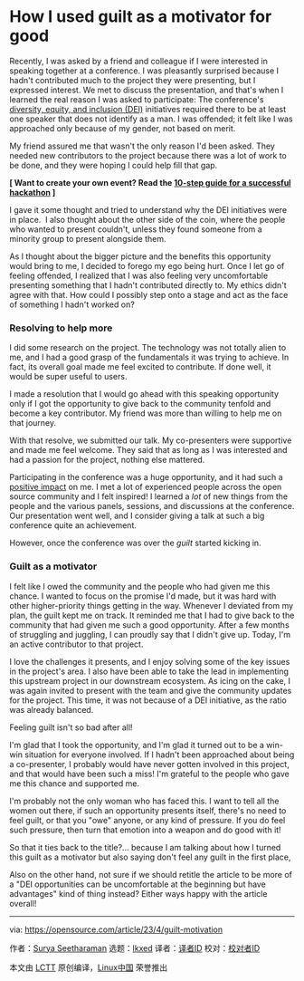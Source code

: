 [#]: subject: "How I used guilt as a motivator for good"
[#]: via: "https://opensource.com/article/23/4/guilt-motivation"
[#]: author: "Surya Seetharaman https://opensource.com/users/its-surya"
[#]: collector: "lkxed"
[#]: translator: " "
[#]: reviewer: " "
[#]: publisher: " "
[#]: url: " "

How I used guilt as a motivator for good
======

Recently, I was asked by a friend and colleague if I were interested in speaking together at a conference. I was pleasantly surprised because I hadn't contributed much to the project they were presenting, but I expressed interest. We met to discuss the presentation, and that's when I learned the real reason I was asked to participate: The conference's [diversity, equity, and inclusion (DEI)][1] initiatives required there to be at least one speaker that does not identify as a man. I was offended; it felt like I was approached only because of my gender, not based on merit.

My friend assured me that wasn't the only reason I'd been asked. They needed new contributors to the project because there was a lot of work to be done, and they were hoping I could help fill that gap.

**[ Want to create your own event? Read the [10-step guide for a successful hackathon][2] ]**

I gave it some thought and tried to understand why the DEI initiatives were in place.  I also thought about the other side of the coin, where the people who wanted to present couldn't, unless they found someone from a minority group to present alongside them.

As I thought about the bigger picture and the benefits this opportunity would bring to me, I decided to forego my ego being hurt. Once I let go of feeling offended, I realized that I was also feeling very uncomfortable presenting something that I hadn't contributed directly to. My ethics didn't agree with that. How could I possibly step onto a stage and act as the face of something I hadn't worked on?

### Resolving to help more

I did some research on the project. The technology was not totally alien to me, and I had a good grasp of the fundamentals it was trying to achieve. In fact, its overall goal made me feel excited to contribute. If done well, it would be super useful to users.

I made a resolution that I would go ahead with this speaking opportunity only if I got the opportunity to give back to the community tenfold and become a key contributor. My friend was more than willing to help me on that journey.

With that resolve, we submitted our talk. My co-presenters were supportive and made me feel welcome. They said that as long as I was interested and had a passion for the project, nothing else mattered.

Participating in the conference was a huge opportunity, and it had such a [positive impact][4] on me. I met a lot of experienced people across the open source community and I felt inspired! I learned a _lot_ of new things from the people and the various panels, sessions, and discussions at the conference. Our presentation went well, and I consider giving a talk at such a big conference quite an achievement.

However, once the conference was over the _guilt_ started kicking in.

### Guilt as a motivator

I felt like I owed the community and the people who had given me this chance. I wanted to focus on the promise I'd made, but it was hard with other higher-priority things getting in the way. Whenever I deviated from my plan, the guilt kept me on track. It reminded me that I had to give back to the community that had given me such a good opportunity. After a few months of struggling and juggling, I can proudly say that I didn't give up. Today, I'm an active contributor to that project.

I love the challenges it presents, and I enjoy solving some of the key issues in the project's area. I also have been able to take the lead in implementing this upstream project in our downstream ecosystem. As icing on the cake, I was again invited to present with the team and give the community updates for the project. This time, it was not because of a DEI initiative, as the ratio was already balanced.

Feeling guilt isn't so bad after all!

I'm glad that I took the opportunity, and I'm glad it turned out to be a win-win situation for everyone involved. If I hadn't been approached about being a co-presenter, I probably would have never gotten involved in this project, and that would have been such a miss! I'm grateful to the people who gave me this chance and supported me.

I'm probably not the only woman who has faced this. I want to tell all the women out there, if such an opportunity presents itself, there's no need to feel guilt, or that you "owe" anyone, or any kind of pressure. If you do feel such pressure, then turn that emotion into a weapon and do good with it!

So that it ties back to the title?... because I am talking about how I turned this guilt as a motivator but also saying don't feel any guilt in the first place,

Also on the other hand, not sure if we should retitle the article to be more of a "DEI opportunities can be uncomfortable at the beginning but have advantages" kind of thing instead? Either ways happy with the article overall!

--------------------------------------------------------------------------------

via: https://opensource.com/article/23/4/guilt-motivation

作者：[Surya Seetharaman][a]
选题：[lkxed][b]
译者：[译者ID](https://github.com/译者ID)
校对：[校对者ID](https://github.com/校对者ID)

本文由 [LCTT](https://github.com/LCTT/TranslateProject) 原创编译，[Linux中国](https://linux.cn/) 荣誉推出

[a]: https://opensource.com/users/its-surya
[b]: https://github.com/lkxed/
[1]: https://opensource.com/tags/diversity-and-inclusion
[2]: https://opensource.com/downloads/hackathon-guide?intcmp=7013a000002qLH8AAM
[3]: https://opensource.com/article/23/3/open-source-after-grief
[4]: https://opensource.com/article/23/4/tips-tech-conference
